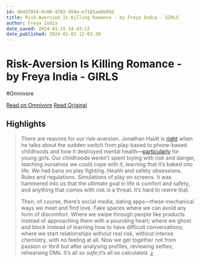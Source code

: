 ```yaml
---
id: db497034-0c00-4702-958a-e7165aebb056
title: Risk-Aversion Is Killing Romance - by Freya India - GIRLS
author: Freya India
date_saved: 2024-01-15 14:43:12
date_published: 2024-01-02 12:03:39
---
```


# Risk-Aversion Is Killing Romance - by Freya India - GIRLS
#Omnivore

[Read on Omnivore](https://omnivore.app/me/risk-aversion-is-killing-romance-by-freya-india-girls-18d0ea63ff3)
[Read Original](https://www.freyaindia.co.uk/p/risk-aversion-is-killing-romance)

## Highlights

> There are reasons for our risk-aversion. Jonathan Haidt is [right](https://www.afterbabel.com/p/anglo-teen-suicide) when he talks about the sudden switch from play-based to phone-based childhoods and how it destroyed mental health—[particularly](https://www.afterbabel.com/p/mental-health-liberal-girls?utm%5Fsource=substack&utm%5Fmedium=email) for young girls. Our childhoods weren’t spent toying with risk and danger, teaching ourselves we could cope with it, learning that it’s baked into life. We had bans on play fighting. Health and safety obsessions. Rules and regulations. Simulations of play on screens. It was hammered into us that the ultimate goal in life is comfort and safety, and anything that comes with risk is a threat. It’s hard to rewire that. 
> 
> Then, of course, there’s social media, dating apps—these mechanical ways we meet and find love. Fake spaces where we can avoid any form of discomfort. Where we swipe through people like products instead of approaching them with a pounding heart; where we ghost and block instead of learning how to have difficult conversations; where we start relationships without real risk, without intense chemistry, with no feeling at all. Now we get together not from passion or thrill but after analysing profiles, reviewing selfies, rehearsing DMs. It’s all so _safe_;it’s all so calculated. [⤴️](https://omnivore.app/me/risk-aversion-is-killing-romance-by-freya-india-girls-18d0ea63ff3#d52cd83d-59b6-4cf9-9b0b-0f21d4e04ccd) 

